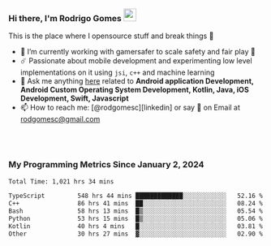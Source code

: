 
### Hi there, I'm Rodrigo Gomes <img src="https://media.giphy.com/media/hvRJCLFzcasrR4ia7z/giphy.gif" width="25px">
This is the place where I opensource stuff and break things 🤣
- 🔭 I’m currently working with gamersafer to scale safety and fair play 💜
- ☄️ Passionate about mobile development and experimenting low level implementations on it using `jsi`, `c++` and machine learning
- 💬 Ask me anything [here](https://github.com/rodgomesc/rodgomesc/issues) related to <b>Android application Development, Android Custom Operating System Development, Kotlin, Java, iOS Development, Swift, Javascript</b>
- 📫 How to reach me: [@rodgomesc][linkedin] or say 👋 on Email at [rodgomesc@gmail.com](mailto:rodgomesc@gmail.com)


<br/>

<!-- 
<picture>
  <img src="/github-metrics.svg" alt="Metrics">
</picture>
-->

</br>

### My Programming Metrics Since January 2, 2024 


<!--START_SECTION:waka-->

```txt
Total Time: 1,021 hrs 34 mins

TypeScript         548 hrs 44 mins █████████████░░░░░░░░░░░░   52.16 %
C++                86 hrs 41 mins  ██░░░░░░░░░░░░░░░░░░░░░░░   08.24 %
Bash               58 hrs 13 mins  █▒░░░░░░░░░░░░░░░░░░░░░░░   05.54 %
Python             53 hrs 15 mins  █▒░░░░░░░░░░░░░░░░░░░░░░░   05.06 %
Kotlin             40 hrs 4 mins   █░░░░░░░░░░░░░░░░░░░░░░░░   03.81 %
Other              30 hrs 27 mins  ▓░░░░░░░░░░░░░░░░░░░░░░░░   02.90 %
```

<!--END_SECTION:waka-->
